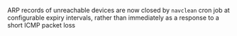 ARP records of unreachable devices are now closed by `navclean` cron job at configurable expiry intervals, rather than immediately as a response to a short ICMP packet loss